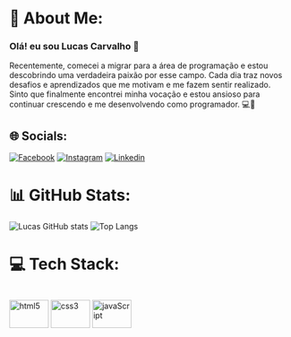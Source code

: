# 💫 About Me:
### Olá! eu sou Lucas Carvalho 👋
Recentemente, comecei a migrar para a área de programação e estou descobrindo uma verdadeira paixão por esse campo. Cada dia traz novos desafios e aprendizados que me motivam e me fazem sentir realizado. Sinto que finalmente encontrei minha vocação e estou ansioso para continuar crescendo e me desenvolvendo como programador. 💻🚀

## 🌐 Socials:
[![Facebook](https://img.shields.io/badge/Facebook-1877F2?style=for-the-badge&logo=facebook&logoColor=white)](https://www.facebook.com/profile.php?id=100082559333065)
[![Instagram](https://img.shields.io/badge/Instagram-E4405F?style=for-the-badge&logo=instagram&logoColor=white)](https://www.instagram.com/ops_lucas015/)
[![Linkedin](https://img.shields.io/badge/LinkedIn-0077B5?style=for-the-badge&logo=linkedin&logoColor=white)](https://www.linkedin.com/in/lucas-mateus-8b6311190/)

# 📊 GitHub Stats:
![Lucas GitHub stats](https://github-readme-stats.vercel.app/api?username=LucasMRCarvalho&show_icons=true&theme=highcontrast)
![Top Langs](https://github-readme-stats.vercel.app/api/top-langs/?username=LucasMRCarvalho&layout=compact)
# 💻 Tech Stack:
<div style="display: inline_block"><br>
    <img align="center" alt="html5" height="50" width="70" src="https://icongr.am/devicon/html5-original.svg?size=128&color=currentColor" />
    <img align="center" alt="css3"  height="50" width="70" src="https://icongr.am/devicon/css3-original.svg?size=128&color=currentColor" />
    <img align="center" alt="javaScript"  height="50" width="70" src="https://icongr.am/devicon/javascript-original.svg?size=128&color=currentColor" />
</div>

